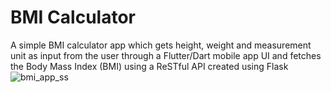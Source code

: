 # BMI Calculator

A simple BMI calculator app which gets height, weight and measurement unit as input from the user through a Flutter/Dart mobile app UI and fetches the Body Mass Index (BMI) using a ReSTful API created using Flask
![bmi_app_ss](https://user-images.githubusercontent.com/77055902/233856642-649f10cf-45b7-4f1e-942b-76d5d92b1fb2.jpeg)
